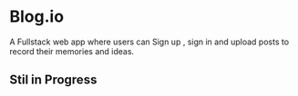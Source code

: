 # Blog.io

A Fullstack web app where users can Sign up , sign in and upload posts to record their memories and ideas. 

## Stil in Progress
